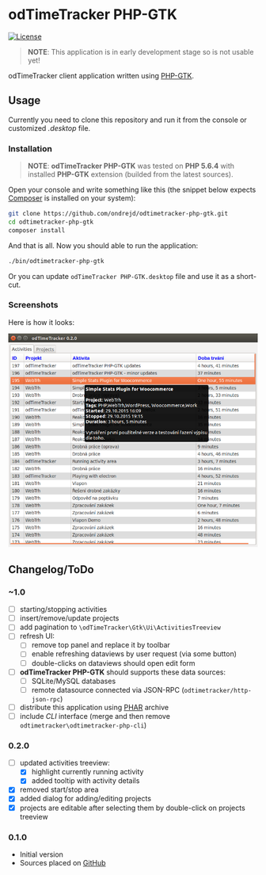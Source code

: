 # odTimeTracker PHP-GTK

[![License](https://img.shields.io/badge/license-MPL-blue.svg)](https://www.mozilla.org/MPL/2.0/)

> __NOTE__: This application is in early development stage so is not usable yet!

odTimeTracker client application written using [PHP-GTK](http://gtk.php.net/).


## Usage

Currently you need to clone this repository and run it from the console or customized _.desktop_ file.

### Installation

> __NOTE__: __odTimeTracker PHP-GTK__ was tested on __PHP 5.6.4__ with installed __PHP-GTK__ extension (builded from the latest sources).

Open your console and write something like this (the snippet below expects [Composer](https://getcomposer.org/) is installed on your system):

```bash
git clone https://github.com/ondrejd/odtimetracker-php-gtk.git
cd odtimetracker-php-gtk
composer install
```

And that is all. Now you should able to run the application:

```bash
./bin/odtimetracker-php-gtk
```

Or you can update `odTimeTracker PHP-GTK.desktop` file and use it as a short-cut.

### Screenshots

Here is how it looks:

![odTimeTracker PHP-GTK 0.2.0](screenshots/screen-02.png?raw=true "odTimeTracker PHP-GTK 0.2.0")


## Changelog/ToDo

### ~1.0
* [ ] starting/stopping activities
* [ ] insert/remove/update projects
* [ ] add pagination to `\odTimeTracker\Gtk\Ui\ActivitiesTreeview`
* [ ] refresh UI:
  * [ ] remove top panel and replace it by toolbar
  * [ ] enable refreshing dataviews by user request (via some button)
  * [ ] double-clicks on dataviews should open edit form
* [ ] __odTimeTracker PHP-GTK__ should supports these data sources:
  * [ ] SQLite/MySQL databases
  * [ ] remote datasource connected via JSON-RPC (`odtimetracker/http-json-rpc`)
* [ ] distribute this application using [PHAR](http://php.net/manual/en/book.phar.php) archive
* [ ] include _CLI_ interface (merge and then remove `odtimetracker\odtimetracker-php-cli`)

### 0.2.0
* [ ] updated activities treeview:
  * [x] highlight currently running activity
  * [x] added tooltip with activity details
* [x] removed start/stop area
* [x] added dialog for adding/editing projects
* [x] projects are editable after selecting them by double-click on projects treeview

### 0.1.0
* Initial version
* Sources placed on [GitHub](https://github.com/odtimetracker/odtimetracker-php-gtk)
